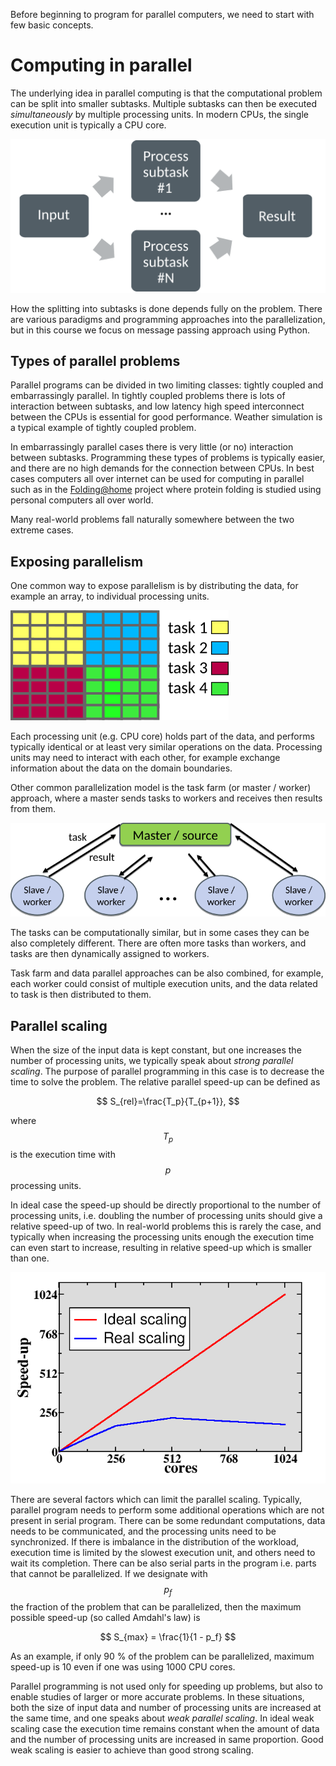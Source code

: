 <!--
SPDX-FileCopyrightText: 2019 CSC - IT Center for Science Ltd. <www.csc.fi>

SPDX-License-Identifier: CC-BY-NC-SA-4.0
-->

<!-- Title: Parallel programming concepts -->

<!-- Short description:

In this article we briefly introduce some key concepts related to parallel
programming.

-->

Before beginning to program for parallel computers, we need to start with few
basic concepts.

# Computing in parallel

The underlying idea in parallel computing is that the computational problem
can be split into smaller subtasks. Multiple subtasks can then be executed
*simultaneously* by multiple processing units. In modern CPUs, the single
execution unit is typically a CPU core.

![Computing in parallel](../../img/compp.png)

How the splitting into subtasks is done depends fully on the problem. There
are various paradigms and programming approaches into the parallelization,
but in this course we focus on message passing approach using Python.

## Types of parallel problems

Parallel programs can be divided in two limiting classes: tightly coupled and 
embarrassingly parallel. In tightly coupled problems there is lots of
interaction between subtasks, and low latency high speed interconnect
between the CPUs is essential for good performance. Weather simulation
is a typical example of tightly coupled problem.

In embarrassingly parallel cases there is very little (or no)
interaction between subtasks. Programming these types of problems is
typically easier, and there are no high demands for the connection
between CPUs. In best cases computers all over internet can be used
for computing in parallel such as in the
[Folding@home](https://foldingathome.org/) project where protein 
folding is studied using personal computers all over world.

Many real-world problems fall naturally somewhere between the two extreme cases.

## Exposing parallelism

One common way to expose parallelism is by distributing the data, for example an
array, to individual processing units.

![Data parallelism](../../img/data-parallel.png)

Each processing unit (e.g. CPU core) holds part of the data, and performs
typically identical or at least very similar operations on the data. Processing
units may need to interact with each other, for example exchange information 
about the data on the domain boundaries.

Other common parallelization model is the task farm (or master / worker) 
approach, where a master sends tasks to workers and receives then results 
from them.

![Task farm](../../img/task-farm.png)

The tasks can be computationally similar, but in some cases they can be also 
completely different. There are often more tasks than workers, and tasks are 
then dynamically assigned to workers.

Task farm and data parallel approaches can be also combined, for example, 
each worker could consist of multiple execution units, and the data related
to task is then distributed to them.

## Parallel scaling

When the size of the input data is kept constant, but one increases
the number of processing units, we typically speak about *strong
parallel scaling*. The purpose of parallel programming in this case is
to decrease the time to solve the problem. The relative parallel speed-up can
be defined as

$$
S_{rel}=\frac{T_p}{T_{p+1}},
$$

where $$T_p$$ is the execution time with $$p$$ processing units.

In ideal case the speed-up should be directly proportional to the
number of processing units, i.e. doubling the number of processing
units should give a relative speed-up of two. In real-world problems
this is rarely the case, and typically when increasing the processing
units enough the execution time can even start to increase, resulting
in relative speed-up which is smaller than one.

![Parallel scaling](../../img/scaling.png)

There are several factors which can limit the parallel scaling. Typically, 
parallel program needs to perform some additional operations which are not 
present in serial program. There can be some redundant computations, data needs
to be communicated, and the processing units need to be synchronized. If there
is imbalance in the distribution of the workload, execution time is limited
by the slowest execution unit, and others need to wait its completion. There 
can be also serial parts in the program i.e. parts that cannot be parallelized.
If we designate with $$p_f$$ the fraction of the problem that can be 
parallelized, then the maximum possible speed-up (so called Amdahl's law) is

$$
S_{max} = \frac{1}{1 - p_f}
$$

As an example, if only 90 % of the problem can be parallelized, maximum 
speed-up is 10 even if one was using 1000 CPU cores.

Parallel programming is not used only for speeding up problems, but also to
enable studies of larger or more accurate problems. In these situations, 
both the size of input data and number of processing units are increased at the
same time, and one speaks about *weak parallel scaling*. In ideal weak scaling
case the execution time remains constant when the amount of data and
the number of processing units are increased in same proportion. Good
weak scaling is easier to achieve than good strong scaling.
